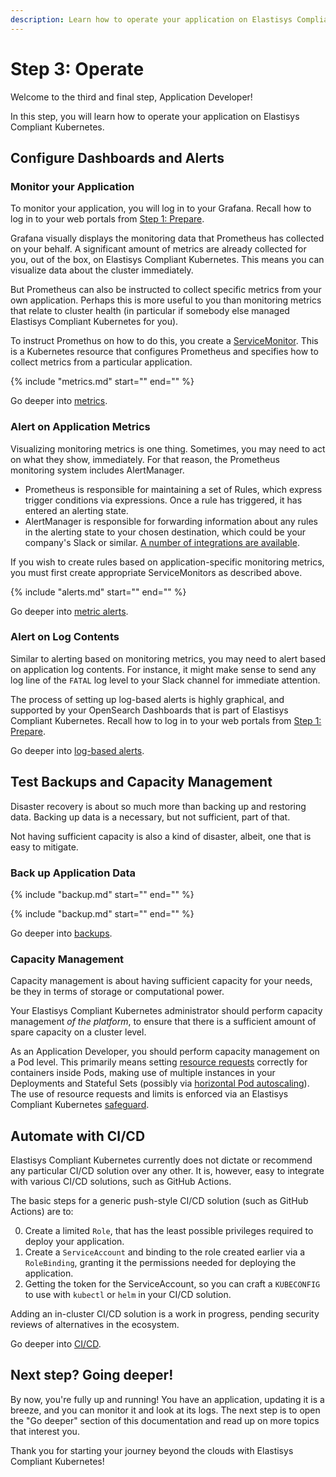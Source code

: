 ```yaml
---
description: Learn how to operate your application on Elastisys Compliant Kubernetes, the security-hardened Kubernetes distribution
---
```


# Step 3: Operate

Welcome to the third and final step, Application Developer!

In this step, you will learn how to operate your application on Elastisys Compliant Kubernetes.


## Configure Dashboards and Alerts

### Monitor your Application

To monitor your application, you will log in to your Grafana. Recall how to log in to your web portals from [Step 1: Prepare](prepare.md).

Grafana visually displays the monitoring data that Prometheus has collected on your behalf. A significant amount of metrics are already collected for you, out of the box, on Elastisys Compliant Kubernetes. This means you can visualize data about the cluster immediately.

But Prometheus can also be instructed to collect specific metrics from your own application. Perhaps this is more useful to you than monitoring metrics that relate to cluster health (in particular if somebody else managed Elastisys Compliant Kubernetes for you).

To instruct Promethus on how to do this, you create a [ServiceMonitor](https://blog.container-solutions.com/prometheus-operator-beginners-guide). This is a Kubernetes resource that configures Prometheus and specifies how to collect metrics from a particular application.

{%
    include "metrics.md"
    start="<!--user-demo-metrics-start-->"
    end="<!--user-demo-metrics-end-->"
%}

Go deeper into [metrics](metrics.md).

### Alert on Application Metrics

Visualizing monitoring metrics is one thing. Sometimes, you may need to act on what they show, immediately. For that reason, the Prometheus monitoring system includes AlertManager.

* Prometheus is responsible for maintaining a set of Rules, which express trigger conditions via expressions. Once a rule has triggered, it has entered an alerting state.
* AlertManager is responsible for forwarding information about any rules in the alerting state to your chosen destination, which could be your company's Slack or similar. [A number of integrations are available](https://prometheus.io/docs/alerting/latest/configuration/).

If you wish to create rules based on application-specific monitoring metrics, you must first create appropriate ServiceMonitors as described above.

{%
    include "alerts.md"
    start="<!--user-demo-alerts-start-->"
    end="<!--user-demo-alerts-end-->"
%}

Go deeper into [metric alerts](alerts.md).

### Alert on Log Contents

Similar to alerting based on monitoring metrics, you may need to alert based on application log contents. For instance, it might make sense to send any log line of the `FATAL` log level to your Slack channel for immediate attention.

The process of setting up log-based alerts is highly graphical, and supported by your OpenSearch Dashboards that is part of Elastisys Compliant Kubernetes. Recall how to log in to your web portals from [Step 1: Prepare](prepare.md).

Go deeper into [log-based alerts](log-based-alerts.md).

## Test Backups and Capacity Management

Disaster recovery is about so much more than backing up and restoring data. Backing up data is a necessary, but not sufficient, part of that.

Not having sufficient capacity is also a kind of disaster, albeit, one that is easy to mitigate.

### Back up Application Data

{%
    include "backup.md"
    start="<!--user-demo-backup-start-->"
    end="<!--user-demo-backup-end-->"
%}

{%
    include "backup.md"
    start="<!--user-demo-restore-start-->"
    end="<!--user-demo-restore-end-->"
%}

Go deeper into [backups](backup.md).

### Capacity Management

Capacity management is about having sufficient capacity for your needs, be they in terms of storage or computational power.

Your Elastisys Compliant Kubernetes administrator should perform capacity management *of the platform*, to ensure that there is a sufficient amount of spare capacity on a cluster level.

As an Application Developer, you should perform capacity management on a Pod level. This primarily means setting [resource requests](https://kubernetes.io/docs/concepts/configuration/manage-resources-containers/) correctly for containers inside Pods, making use of multiple instances in your Deployments and Stateful Sets (possibly via [horizontal Pod autoscaling](https://kubernetes.io/docs/tasks/run-application/horizontal-pod-autoscale/)). The use of resource requests and limits is enforced via an Elastisys Compliant Kubernetes [safeguard](safeguards/enforce-resources.md).

## Automate with CI/CD

Elastisys Compliant Kubernetes currently does not dictate or recommend any particular CI/CD solution over any other. It is, however, easy to integrate with various CI/CD solutions, such as GitHub Actions.

The basic steps for a generic push-style CI/CD solution (such as GitHub Actions) are to:

0. Create a limited `Role`, that has the least possible privileges required to deploy your application.
0. Create a `ServiceAccount` and binding to the role created earlier via a `RoleBinding`, granting it the permissions needed for deploying the application.
0. Getting the token for the ServiceAccount, so you can craft a `KUBECONFIG` to use with `kubectl` or `helm` in your CI/CD solution.

Adding an in-cluster CI/CD solution is a work in progress, pending security reviews of alternatives in the ecosystem.

Go deeper into [CI/CD](ci-cd.md).

## Next step? Going deeper!

By now, you're fully up and running! You have an application, updating it is a breeze, and you can monitor it and look at its logs. The next step is to open the "Go deeper" section of this documentation and read up on more topics that interest you.

Thank you for starting your journey beyond the clouds with Elastisys Compliant Kubernetes!
